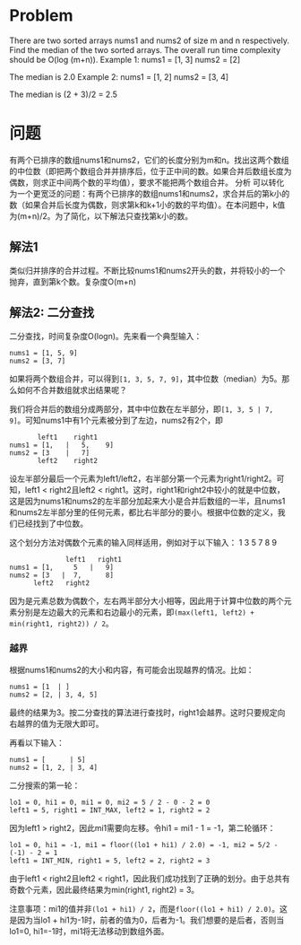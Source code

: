 # Problem
There are two sorted arrays nums1 and nums2 of size m and n respectively.
Find the median of the two sorted arrays. The overall run time complexity should be O(log (m+n)).
Example 1:
nums1 = [1, 3]
nums2 = [2]

The median is 2.0
Example 2:
nums1 = [1, 2]
nums2 = [3, 4]

The median is (2 + 3)/2 = 2.5

# 问题
有两个已排序的数组nums1和nums2，它们的长度分别为m和n。找出这两个数组的中位数（即把两个数组合并并排序后，位于正中间的数。如果合并后数组长度为偶数，则求正中间两个数的平均值），要求不能把两个数组合并。
分析
可以转化为一个更宽泛的问题：有两个已排序的数组nums1和nums2，求合并后的第k小的数（如果合并后长度为偶数，则求第k和k+1小的数的平均值）。在本问题中，k值为(m+n)/2。为了简化，以下解法只查找第k小的数。

## 解法1
类似归并排序的合并过程。不断比较nums1和nums2开头的数，并将较小的一个抛弃，直到第k个数。复杂度O(m+n)

## 解法2: 二分查找
二分查找，时间复杂度O(logn)。先来看一个典型输入：

```
nums1 = [1, 5, 9]
nums2 = [3, 7]
```

如果将两个数组合并，可以得到`[1, 3, 5, 7, 9]`，其中位数（median）为5。那么如何不合并数组就求出结果呢？

我们将合并后的数组分成两部分，其中中位数在左半部分，即`[1, 3, 5 | 7, 9]`。可知nums1中有1个元素被分到了左边，nums2有2个，即

```
       left1    right1
nums1 = [1,   |   5,    9]
nums2 = [3    |   7]
       left2    right2
```

设左半部分最后一个元素为left1/left2，右半部分第一个元素为right1/right2。可知，left1 < right2且left2 < right1。这时，right1和right2中较小的就是中位数，这是因为nums1和nums2的左半部分加起来大小是合并后数组的一半，且nums1和nums2左半部分里的任何元素，都比右半部分的要小。根据中位数的定义，我们已经找到了中位数。

这个划分方法对偶数个元素的输入同样适用，例如对于以下输入：
1 3 5 7 8 9
```
              left1   right1
nums1 = [1,     5   |   9]
nums2 = [3   |  7,      8]
      left2   right2
```

因为是元素总数为偶数个，左右两半部分大小相等，因此用于计算中位数的两个元素分别是左边最大的元素和右边最小的元素，即`(max(left1, left2) + min(right1, right2)) / 2`。

### 越界
根据nums1和nums2的大小和内容，有可能会出现越界的情况。比如：

```
nums1 = [1  | ]
nums2 = [2, | 3, 4, 5]
```

最终的结果为3。按二分查找的算法进行查找时，right1会越界。这时只要规定向右越界的值为无限大即可。

再看以下输入：

```
nums1 = [      | 5]
nums2 = [1, 2, | 3, 4]
```

二分搜索的第一轮：

```
lo1 = 0, hi1 = 0, mi1 = 0, mi2 = 5 / 2 - 0 - 2 = 0
left1 = 5, right1 = INT_MAX, left2 = 1, right2 = 2
```

因为left1 > right2，因此mi1需要向左移。令hi1 = mi1 - 1 = -1，第二轮循环：

```
lo1 = 0, hi1 = -1, mi1 = floor((lo1 + hi1) / 2.0) = -1, mi2 = 5/2 - (-1) - 2 = 1
left1 = INT_MIN, right1 = 5, left2 = 2, right2 = 3
```

由于left1 < right2且left2 < right1，因此我们成功找到了正确的划分。由于总共有奇数个元素，因此最终结果为min(right1, right2) = 3。

注意事项：mi1的值并非`(lo1 + hi1) / 2`，而是`floor((lo1 + hi1) / 2.0)`。这是因为当lo1 + hi1为-1时，前者的值为0，后者为-1。我们想要的是后者，否则当lo1=0, hi1=-1时，mi1将无法移动到数组外面。

